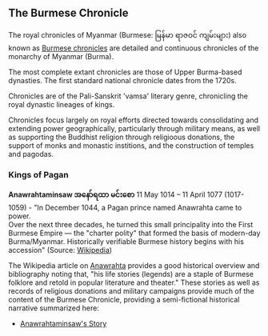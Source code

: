 ## The Burmese Chronicle

The royal chronicles of Myanmar (Burmese: မြန်မာ ရာဇဝင် ကျမ်းများ) also known as [Burmese chronicles](https://en.wikipedia.org/wiki/Burmese_chronicles) are detailed and continuous chronicles of the monarchy of Myanmar (Burma). 

The most complete extant chronicles are those of Upper Burma-based dynasties. The first standard national chronicle dates from the 1720s.

Chronicles are of the Pali-Sanskrit 'vamsa' literary genre, chronicling the royal dynastic lineages of kings.

Chronicles focus largely on royal efforts directed towards consolidating and extending power geographically, particularly through military means, as well as supporting the Buddhist religion through religioous donations, the support of monks and monastic institions, and the construction of temples and pagodas. 

### Kings of Pagan

**Anawrahtaminsaw အနော်ရထာ မင်းစော** 11 May 1014 – 11 April 1077 (1017-1059) - 
"In December 1044, a Pagan prince named Anawrahta came to power.  
Over the next three decades, he turned this small principality into the First Burmese Empire — 
the "charter polity" that formed the basis of modern-day Burma/Myanmar.
Historically verifiable Burmese history begins with his accession" (Source: [Wikipedia](https://en.wikipedia.org/wiki/Pagan_Kingdom#Pagan_Empire))

The Wikipedia article on [Anawrahta](https://en.wikipedia.org/wiki/Anawrahta) provides a good historical overview and bibliography noting that, "his life stories (legends) are a staple of Burmese folklore and retold in popular literature and theater." These stories as well as records of religious donations and military campaigns provide much of the content of the Burmese Chronicle, providing a semi-fictional historical narrative summarized here:

- [Anawrahtaminsaw's Story]()



